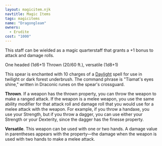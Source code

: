 ```yaml
---
layout: magicitem.njk
navtitle: Magic Items
tags: magicitems
name: "Dragongleam"
owners:
  - Erudite
cost: "1000"
---
```

This staff can be wielded as a magic quarterstaff that grants a +1 bonus to attack and damage rolls.

One headed (1d6+1) Thrown (20/60 ft.), versatile (1d8+1)

This spear is enchanted with 10 charges of a <a href="{{ '/spells/Daylight' | url }}">Daylight</a> spell for use in twilight or dark forest underbrush. The command phrase is "Tiamat's eyes shine," written in Draconic runes on the spear's crossguard.

**Thrown**. If a weapon has the thrown property, you can throw the weapon to make a ranged attack. If the weapon is a melee weapon, you use the same ability modifier for that attack roll and damage roll that you would use for a melee attack with the weapon. For example, if you throw a handaxe, you use your Strength, but if you throw a dagger, you can use either your Strength or your Dexterity, since the dagger has the finesse property.

**Versatile**. This weapon can be used with one or two hands. A damage value in parentheses appears with the property—the damage when the weapon is used with two hands to make a melee attack.
